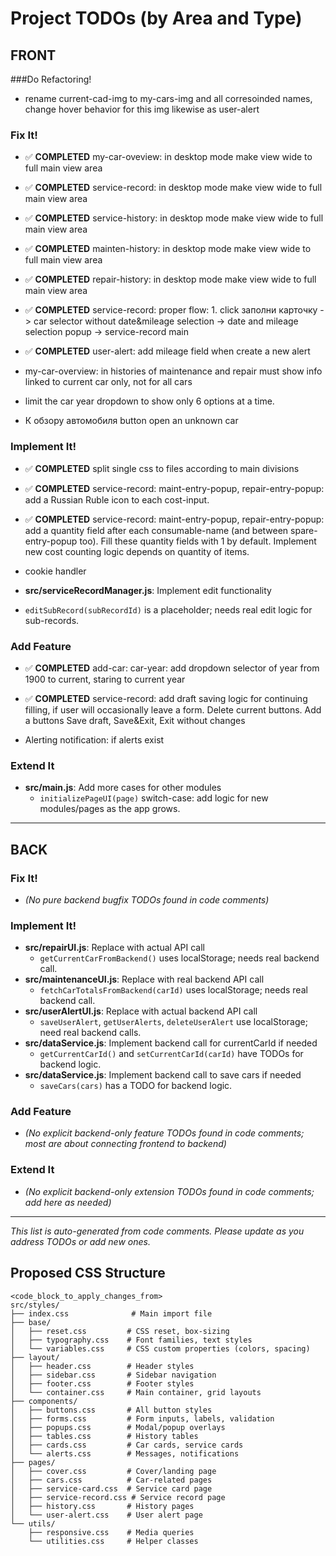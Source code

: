 
# Project TODOs (by Area and Type)

## FRONT

###Do Refactoring!
- rename current-cad-img to my-cars-img and all corresoinded names, change hover behavior for this img likewise as user-alert

### Fix It!
- ✅ **COMPLETED** my-car-oveview: in desktop mode make view wide to full main view area
- ✅ **COMPLETED** service-record: in desktop mode make view wide to full main view area  
- ✅ **COMPLETED** service-history: in desktop mode make view wide to full main view area
- ✅ **COMPLETED** mainten-history: in desktop mode make view wide to full main view area
- ✅ **COMPLETED** repair-history: in desktop mode make view wide to full main view area
- ✅ **COMPLETED** service-record: proper flow: 1. click заполни карточку -> car selector without date&mileage selection -> date and mileage selection popup -> service-record main 
- ✅ **COMPLETED** user-alert: add mileage field when create a new alert

- my-car-overview: in histories of maintenance and repair must show info linked to current car only, not for all cars
- limit the car year dropdown to show only 6 options at a time.
- К обзору автомобиля button open an unknown car

### Implement It!
- ✅ **COMPLETED** split single css to files according to main divisions
- ✅ **COMPLETED** service-record: maint-entry-popup, repair-entry-popup: add a Russian Ruble icon to each cost-input.
- ✅ **COMPLETED** service-record: maint-entry-popup, repair-entry-popup: add a quantity field after each consumable-name (and between spare-entry-popup too). Fill these quantity fields with 1 by default. Implement new cost counting logic depends on quantity of items.

- cookie handler
- **src/serviceRecordManager.js**: Implement edit functionality  
- `editSubRecord(subRecordId)` is a placeholder; needs real edit logic for sub-records.

### Add Feature
- ✅ **COMPLETED** add-car: car-year: add dropdown selector of year from 1900 to current, staring to current year
- ✅ **COMPLETED** service-record: add draft saving logic for continuing filling, if user will occasionally leave a form. Delete current buttons. Add a buttons Save draft, Save&Exit, Exit without changes

- Alerting notification: if alerts exist

### Extend It
- **src/main.js**: Add more cases for other modules  
  - `initializePageUI(page)` switch-case: add logic for new modules/pages as the app grows.

---

## BACK

### Fix It!
- *(No pure backend bugfix TODOs found in code comments)*

### Implement It!
- **src/repairUI.js**: Replace with actual API call  
  - `getCurrentCarFromBackend()` uses localStorage; needs real backend call.
- **src/maintenanceUI.js**: Replace with real backend API call  
  - `fetchCarTotalsFromBackend(carId)` uses localStorage; needs real backend call.
- **src/userAlertUI.js**: Replace with actual backend API call  
  - `saveUserAlert`, `getUserAlerts`, `deleteUserAlert` use localStorage; need real backend calls.
- **src/dataService.js**: Implement backend call for currentCarId if needed  
  - `getCurrentCarId()` and `setCurrentCarId(carId)` have TODOs for backend logic.
- **src/dataService.js**: Implement backend call to save cars if needed  
  - `saveCars(cars)` has a TODO for backend logic.

### Add Feature
- *(No explicit backend-only feature TODOs found in code comments; most are about connecting frontend to backend)*

### Extend It
- *(No explicit backend-only extension TODOs found in code comments; add here as needed)*

---

*This list is auto-generated from code comments. Please update as you address TODOs or add new ones.* 

## **Proposed CSS Structure**

```
<code_block_to_apply_changes_from>
src/styles/
├── index.css              # Main import file
├── base/
│   ├── reset.css         # CSS reset, box-sizing
│   ├── typography.css    # Font families, text styles
│   └── variables.css     # CSS custom properties (colors, spacing)
├── layout/
│   ├── header.css        # Header styles
│   ├── sidebar.css       # Sidebar navigation
│   ├── footer.css        # Footer styles
│   └── container.css     # Main container, grid layouts
├── components/
│   ├── buttons.css       # All button styles
│   ├── forms.css         # Form inputs, labels, validation
│   ├── popups.css        # Modal/popup overlays
│   ├── tables.css        # History tables
│   ├── cards.css         # Car cards, service cards
│   └── alerts.css        # Messages, notifications
├── pages/
│   ├── cover.css         # Cover/landing page
│   ├── cars.css          # Car-related pages
│   ├── service-card.css  # Service card page
│   ├── service-record.css # Service record page
│   ├── history.css       # History pages
│   └── user-alert.css    # User alert page
└── utils/
    ├── responsive.css    # Media queries
    └── utilities.css     # Helper classes
```